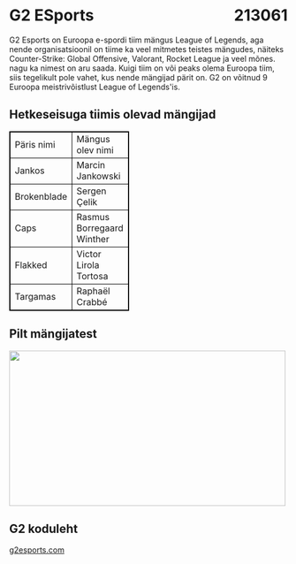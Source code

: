 <html>
<head>
</head>
<body>

<h1 style="text-align:left;">
    G2 ESports
    <span style="float:right;">
        213061
    </span>
</h1>
<p>G2 Esports on Euroopa e-spordi tiim mängus League of Legends, aga nende organisatsioonil on tiime ka veel mitmetes teistes mängudes, näiteks Counter-Strike: Global Offensive, Valorant, Rocket League ja veel mõnes. nagu ka nimest on aru saada. Kuigi tiim on või peaks olema Euroopa tiim, siis tegelikult pole vahet, kus nende mängijad pärit on. G2 on võitnud 9 Euroopa meistrivõistlust League of Legends'is.</p>
<style>
table, th, td {
  border:1px solid black;
}
</style>
<body>

<h2>Hetkeseisuga tiimis olevad mängijad</h2>

<table style="width:43%">
  <tr>
    <td>Päris nimi</td>
    <td>Mängus olev nimi</td>
    <td>Riik</td>
  </tr>
    <tr>
    <td>Jankos</td>
    <td>Marcin Jankowski</td>
    <td>Poola</td>
  </tr>
      <tr>
    <td>Brokenblade</td>
    <td>Sergen Çelik</td>
    <td>Saksamaa</td>
  </tr>
  <tr>
    <td>Caps</td>
    <td>Rasmus Borregaard Winther</td>
    <td>Taani</td>
  </tr>
    <tr>
    <td>Flakked</td>
    <td>Victor Lirola Tortosa</td>
    <td>Hispaania</td>
  </tr>
      <tr>
    <td>Targamas</td>
    <td>Raphaël Crabbé</td>
    <td>Belgia</td>
  </tr>
</table>
<h2> Pilt mängijatest</h2>
<img src="https://d1ki6hjeuoplax.cloudfront.net/images/_headerImage/7390634/G2-2022-Roster.webp"
width="500" height="281">
<h2>G2 koduleht</h2>
<a href="https://g2esports.com/">g2esports.com</a>
</body>
